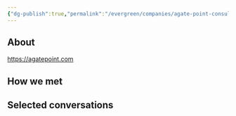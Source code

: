 ```yaml
---
{"dg-publish":true,"permalink":"/evergreen/companies/agate-point-consulting/","tags":["company"]}
---
```


## About
https://agatepoint.com

## How we met


## Selected conversations

